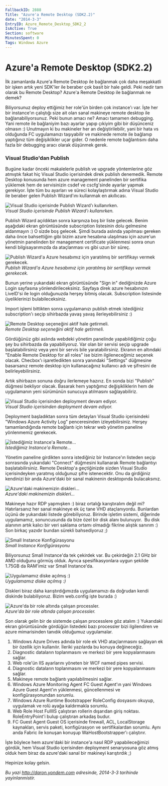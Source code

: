```yaml
---
FallbackID: 2888
Title: "Azure'a Remote Desktop (SDK2.2)"
date: "2014-3-3"
EntryID: Azure_Remote_Desktop_SDK2_2
IsActive: True
Section: software
MinutesSpent: 0
Tags: Windows Azure
---
```

# Azure'a Remote Desktop (SDK2.2)
İlk zamanlarda Azure'a Remote Desktop ile bağlanmak çok daha meşakkatli
bir işken artık yeni SDK'ler ile beraber çok basit bir hale geldi. Peki
nedir tam olarak bu Remote Desktop? Azure'a Remote Desktop ile bağlanmak
ne demek?

Biliyorsunuz deploy ettiğimiz her role'ün birden çok instance'ı var.
İşte her bir instance'ın çalıştığı size ait olan sanal makineye remote
desktop ile bağlanabiliyorsunuz. Peki bunun amacı ne? Amacı tamamen
debugging. Yani remote ile bağlaniyim bazı ayarlar yapıp çıkiyim gibi
bir düşünceniz olmasın :) Unutmayın ki bu makineler her an
değiştirilebilir, yani bir hata vs olduğunda FC uygulamanızı taşıyabilir
ve makinede remote ile bağlanıp yaptığınız tüm değişiklikler uçar gider.
O nedenle remote bağlantısını daha fazla bir debugging aracı olarak
düşünmek gerek.

### Visual Studio'dan Publish

Bugüne kadar önceki makalelerle publish ve upgrade yöntemlerine göz
atmıştık fakat hiç Visual Studio içerisindek direk publish denemedik.
Remote Desktop konusunda hem azure management panelinden bir sertifika
yüklemek hem de servisinizin csdef ve cscfg'sinde ayarlar yapmak
gerekiyor. İşte tüm bu ayarları ve süreci kolaylaştırmak adına Visual
Studio ile beraber gelen Publish Wizard'ını kullanmak en akıllıcası.

![Visual Studio içerisinde Publish Wizard'ı
kullanırken.](media/Azure_Remote_Desktop_SDK2_2/publish.jpg)\
*Visual Studio içerisinde Publish Wizard'ı kullanırken.*

Publish Wizard açıldıktan sonra karşınıza boş bir liste gelecek. Benim
aşağıdaki ekran görüntüsünde subscription listesinin dolu gelmesine
aldanmayın :) O sizde boş gelecek. Şimdi burada aslında yapılması
gereken daha önce bahsettiğim gibi bizim azure hesabına ulaşılması için
azure'un yönetmin panelinden bir management certificate yüklenmesi sonra
onun kendi bilgisayarımızda da ataçlanması vs gibi uzun bir süreç.

![Publish Wizard'a Azure hesabımız için yaratılmış bir sertifikayı
vermek
gerekecek.](media/Azure_Remote_Desktop_SDK2_2/publish2.png)\
*Publish Wizard'a Azure hesabımız için yaratılmış bir sertifikayı vermek
gerekecek.*

Bunun yerine yukarıdaki ekran görüntüsünde "Sign in" dediğinizde Azure
Login sayfasına yönlendirileceksiniz. Sayfaya direk azure hesabınızın
LiveID'si ile login olduğunuzda herşey bitmiş olacak. Subscription
listesinde üyeliklerinizi bulabileceksiniz.

Import işlemi bittikten sonra uygulamanızı publish etmek istediğiniz
subscription'ı seçip sihirbazda yavaş yavaş ilerleyebilirsiniz :)

![Remote Desktop seçeneğini aktif hale
getirmeli.](media/Azure_Remote_Desktop_SDK2_2/publish3.png)\
*Remote Desktop seçeneğini aktif hale getirmeli.*

Gördüğünüz gibi aslında webdeki yönetim panelinde yapabildiğimiz çoğu
şey bu sihirbazda da yapabiliyoruz. Var olan bir servisi seçip upgrade
başlatabilirsiniz veya yeni bir servis bile yaratabilirsiniz. Ekranın en
altındaki "Enable Remote Desktop for all roles" ise bizim
ilgileneceğimiz seçenek olacak. Checbox'ı işaretledikten sonra yanındaki
"Settings" düğmesine basarsanız remote desktop için kullanacağınız
kullanıcı adı ve şifresini de belirleyebilirsiniz.

Artık sihirbazın sonuna doğru ilerlemeye hazırız. En sonda bizi
"Publish" düğmesi bekliyor olacak. Basarak hem yaptığımız
değişikliklerin hem de uygulamanın yeni sürümünün sunucuya atılmasını
sağlayabiliriz.

![Visual Studio içerisinden deployment devam
ediyor.](media/Azure_Remote_Desktop_SDK2_2/publish4.png)\
*Visual Studio içerisinden deployment devam ediyor.*

Deployment başladıktan sonra tüm detayları Visual Studio içerisindeki
"Windows Azure Activity Log" penceresinden izleyebilirsiniz. Herşey
tamamlandığında remote bağlantı için tekrar web yönetim paneline
yönlenmemiz gerekecek.

![İstediğimiz Instance'a
Remote...](media/Azure_Remote_Desktop_SDK2_2/publish5.png)\
*İstediğimiz Instance'a Remote...*

Yönetim paneline girdikten sonra istediğiniz bir Instance'ın listeden
seçip sonrasında yukarıdaki "Connect" düğmesini kullanarak Remote
bağlantıyı başlatabilirsiniz. Remote Desktop'a geçtiğinizde sizden
Visual Studio içerisindeyken yaratmış olduğunuz şifre istenecektir. Onu
da girdiğiniz kendinizi bir anda Azure'daki bir sanal makinenin
desktopında bulacaksınız.

![Azure'daki makinemizin
diskleri...](media/Azure_Remote_Desktop_SDK2_2/publish6.png)\
*Azure'daki makinemizin diskleri...*

Makineye hazır RDP yapmışken :) biraz ortalığı karıştıralım değil mi?
Hatırlarsanız her sanal makineye ek üç tane VHD ataçlanıyordu. Bunlardan
üçünü de yukarıdaki listede görebiliyoruz. Birinde işletim sistemi,
diğerinde uygulamamız, sonuncusunda da bize özel bir disk alanı
bulunuyor.  Bu disk alanının artık kalıcı bir veri saklama ortamı
olmadığı fikrine alıştık sanırım :) Son birkaç yazıdır bundan sürekli
bahsediyoruz ;)

![Small Instance
Konfigürasyonu](media/Azure_Remote_Desktop_SDK2_2/publish7.png)\
*Small Instance Konfigürasyonu*

Biliyorsunuz Small Instance'da tek çekirdek var. Bu çekirdeğin 2.1 GHz
bir AMD olduğunu görmüş olduk. Ayrıca spesifikasyonlara uygun şekilde
1.75GB da RAM'imiz var Small Instance'da.

![Uygulamamız diske açılmış
:)](media/Azure_Remote_Desktop_SDK2_2/publish8.png)\
*Uygulamamız diske açılmış :)*

Diskleri biraz daha karıştırdığımızda uygulamamızı da doğrudan kendi
diskinde bulabiliyoruz. Bizim web.config işte burada :)

![Azure'da bir role altında çalışan
processler.](media/Azure_Remote_Desktop_SDK2_2/publish9.png)\
*Azure'da bir role altında çalışan processler.*

Son olarak gelin bir de sistemde çalışan processlere göz atalım :)
Yukarıdaki ekran görüntüsünde gördüğün listedeki bazı processler bizi
ilgilendiren ve azure mimarisinden tanıdık olduğumuz uygulamalar.

1.  Windows Azure Drives adında bir role ek VHD ataçlanmasını sağlayan
    ek bir özellik için kullanılır. İleriki yazılarda bu konuya
    değineceğiz.
2.  Diagnostic dataların toplanmasını ve merkezi bir yere kopyalanmasını
    sağlar.
3.  Web role'ün IIS ayarlarını yöneten bir WCF named pipes servisi.
4.  Diagnostic dataların toplanmasını ve merkezi bir yere kopyalanmasını
    sağlar. 
5.  Makineye remote bağlantı yapılabilmesini sağlar.
6.  Windows Azure Monitoring Agent FC Guest Agent'ın yani Windows Azure
    Guest Agent'ın yüklenmesi, güncellenmesi ve konfigürasyonundan
    sorumlu.
7.  Windows Azure Runtime Bootstrapper RoleConfig dosyasını okuyup,
    uygulamak ve rolü ayağa kaldırmakla sorumlu.
8.  Web Role Host FullIIS çalıştıran rollerin dışarıdan giriş noktası.
    RoleEntryPoint'i bulup çalıştıran arkadaş budur.
9.  FC Guest Agent Guest OS içerisinde firewall, ACL, LocalStorage
    kaynakları, servis paketi, konfigürasyon ve sertifikalardan sorumlu.
    Aynı anda Fabric ile konuşan konuşup WaHostBootstrapper'ı
    çalıştırır.

İşte böylece hem azure'daki bir instance'a nasıl RDP yapabileceğimizi
gördük, hem Visual Studio içerisinden deployment senaryosuna göz atmış
olduk hem biraz da azure'daki sanal bir makineyi karıştırdık ;)

Hepinize kolay gelsin.



*Bu yazi http://daron.yondem.com adresinde, 2014-3-3 tarihinde yayinlanmistir.*
